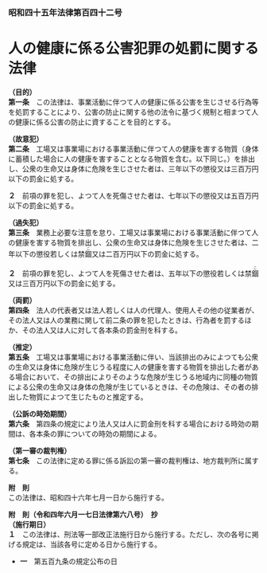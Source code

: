 ### 昭和四十五年法律第百四十二号  
# 人の健康に係る公害犯罪の処罰に関する法律  
  
**（目的）**  
**第一条**　この法律は、事業活動に伴つて人の健康に係る公害を生じさせる行為等を処罰することにより、公害の防止に関する他の法令に基づく規制と相まつて人の健康に係る公害の防止に資することを目的とする。  
  
**（故意犯）**  
**第二条**　工場又は事業場における事業活動に伴つて人の健康を害する物質（身体に蓄積した場合に人の健康を害することとなる物質を含む。以下同じ。）を排出し、公衆の生命又は身体に危険を生じさせた者は、三年以下の懲役又は三百万円以下の罰金に処する。  
  
**２**　前項の罪を犯し、よつて人を死傷させた者は、七年以下の懲役又は五百万円以下の罰金に処する。  
  
**（過失犯）**  
**第三条**　業務上必要な注意を怠り、工場又は事業場における事業活動に伴つて人の健康を害する物質を排出し、公衆の生命又は身体に危険を生じさせた者は、二年以下の懲役若しくは禁<ruby>錮<rt>こ</rt></ruby>又は二百万円以下の罰金に処する。  
  
**２**　前項の罪を犯し、よつて人を死傷させた者は、五年以下の懲役若しくは禁<ruby>錮<rt>こ</rt></ruby>又は三百万円以下の罰金に処する。  
  
**（両罰）**  
**第四条**　法人の代表者又は法人若しくは人の代理人、使用人その他の従業者が、その法人又は人の業務に関して前二条の罪を犯したときは、行為者を罰するほか、その法人又は人に対して各本条の罰金刑を科する。  
  
**（推定）**  
**第五条**　工場又は事業場における事業活動に伴い、当該排出のみによつても公衆の生命又は身体に危険が生じうる程度に人の健康を害する物質を排出した者がある場合において、その排出によりそのような危険が生じうる地域内に同種の物質による公衆の生命又は身体の危険が生じているときは、その危険は、その者の排出した物質によつて生じたものと推定する。  
  
**（公訴の時効期間）**  
**第六条**　第四条の規定により法人又は人に罰金刑を科する場合における時効の期間は、各本条の罪についての時効の期間による。  
  
**（第一審の裁判権）**  
**第七条**　この法律に定める罪に係る訴訟の第一審の裁判権は、地方裁判所に属する。  
  
**附　則**  
この法律は、昭和四十六年七月一日から施行する。  
  
**附　則（令和四年六月一七日法律第六八号）　抄**  
**（施行期日）**  
**１**　この法律は、刑法等一部改正法施行日から施行する。ただし、次の各号に掲げる規定は、当該各号に定める日から施行する。  
* **一**　第五百九条の規定公布の日  
  
